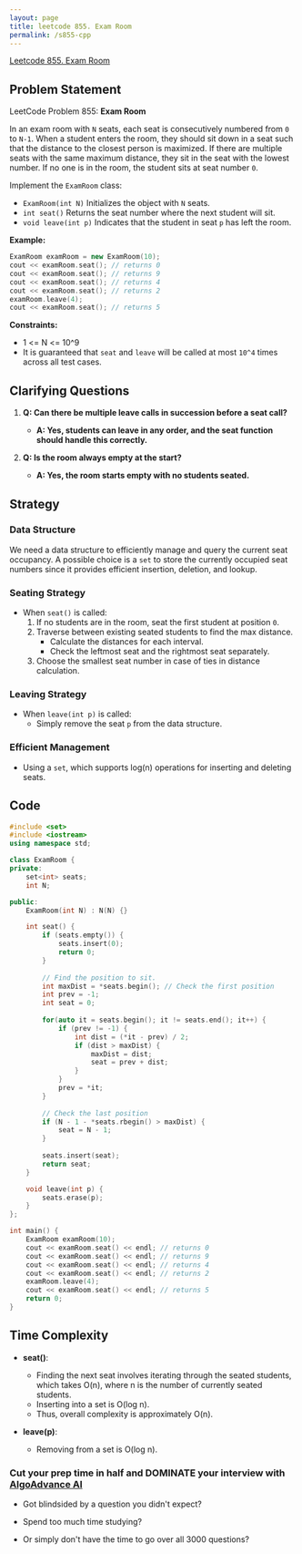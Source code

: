 ```yaml
---
layout: page
title: leetcode 855. Exam Room
permalink: /s855-cpp
---
```

[Leetcode 855. Exam Room](https://algoadvance.github.io/algoadvance/l855)
## Problem Statement

LeetCode Problem 855: **Exam Room**

In an exam room with `N` seats, each seat is consecutively numbered from `0` to `N-1`. When a student enters the room, they should sit down in a seat such that the distance to the closest person is maximized. If there are multiple seats with the same maximum distance, they sit in the seat with the lowest number. If no one is in the room, the student sits at seat number `0`.

Implement the `ExamRoom` class:
- `ExamRoom(int N)` Initializes the object with `N` seats.
- `int seat()` Returns the seat number where the next student will sit.
- `void leave(int p)` Indicates that the student in seat `p` has left the room.

**Example:**
```cpp
ExamRoom examRoom = new ExamRoom(10);
cout << examRoom.seat(); // returns 0
cout << examRoom.seat(); // returns 9
cout << examRoom.seat(); // returns 4
cout << examRoom.seat(); // returns 2
examRoom.leave(4);
cout << examRoom.seat(); // returns 5
```

**Constraints:**
- 1 <= N <= 10^9
- It is guaranteed that `seat` and `leave` will be called at most `10^4` times across all test cases.

## Clarifying Questions

1. **Q: Can there be multiple leave calls in succession before a seat call?**
   - **A: Yes, students can leave in any order, and the seat function should handle this correctly.**

2. **Q: Is the room always empty at the start?**
   - **A: Yes, the room starts empty with no students seated.**

## Strategy

### Data Structure
We need a data structure to efficiently manage and query the current seat occupancy. A possible choice is a `set` to store the currently occupied seat numbers since it provides efficient insertion, deletion, and lookup.

### Seating Strategy
- When `seat()` is called:
  1. If no students are in the room, seat the first student at position `0`.
  2. Traverse between existing seated students to find the max distance.
     - Calculate the distances for each interval.
     - Check the leftmost seat and the rightmost seat separately.
  3. Choose the smallest seat number in case of ties in distance calculation.

### Leaving Strategy
- When `leave(int p)` is called:
  - Simply remove the seat `p` from the data structure.

### Efficient Management
- Using a `set`, which supports log(n) operations for inserting and deleting seats.

## Code

```cpp
#include <set>
#include <iostream>
using namespace std;

class ExamRoom {
private:
    set<int> seats;
    int N;

public:
    ExamRoom(int N) : N(N) {}

    int seat() {
        if (seats.empty()) {
            seats.insert(0);
            return 0;
        }
        
        // Find the position to sit.
        int maxDist = *seats.begin(); // Check the first position
        int prev = -1;
        int seat = 0;
        
        for(auto it = seats.begin(); it != seats.end(); it++) {
            if (prev != -1) {
                int dist = (*it - prev) / 2;
                if (dist > maxDist) {
                    maxDist = dist;
                    seat = prev + dist;
                }
            }
            prev = *it;
        }
        
        // Check the last position
        if (N - 1 - *seats.rbegin() > maxDist) {
            seat = N - 1;
        }
        
        seats.insert(seat);
        return seat;
    }

    void leave(int p) {
        seats.erase(p);
    }
};

int main() {
    ExamRoom examRoom(10);
    cout << examRoom.seat() << endl; // returns 0
    cout << examRoom.seat() << endl; // returns 9
    cout << examRoom.seat() << endl; // returns 4
    cout << examRoom.seat() << endl; // returns 2
    examRoom.leave(4);
    cout << examRoom.seat() << endl; // returns 5
    return 0;
}
```

## Time Complexity
- **seat()**: 
  - Finding the next seat involves iterating through the seated students, which takes O(n), where n is the number of currently seated students.
  - Inserting into a set is O(log n).
  - Thus, overall complexity is approximately O(n).

- **leave(p)**:
  - Removing from a set is O(log n).


### Cut your prep time in half and DOMINATE your interview with [AlgoAdvance AI](https://algoAdvance.com)

- Got blindsided by a question you didn't expect?

- Spend too much time studying?

- Or simply don't have the time to go over all 3000 questions?

